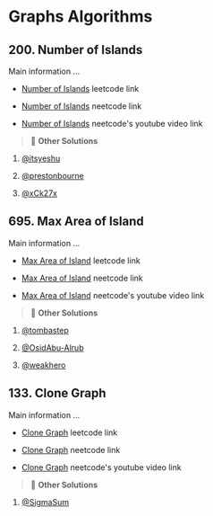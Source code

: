 # Graphs Algorithms

## 200. Number of Islands

Main information ...

- [Number of Islands](https://leetcode.com/problems/number-of-islands/description/) leetcode link

- [Number of Islands](url) neetcode link

- [Number of Islands](url) neetcode's youtube video link

> :mega: **Other Solutions**

1. [@itsyeshu](https://leetcode.com/problems/number-of-islands/solutions/5045113/most-intuitive-explaination-by-itsyeshu-space-effi-python-c-java-javascript-typescript)

2. [@prestonbourne](https://leetcode.com/problems/number-of-islands/solutions/3869056/beats-95-easy-to-understand/)

3. [@xCk27x](https://leetcode.com/problems/number-of-islands/solutions/5043498/typescript-destory-island/)

<!-- line -->
<!-- line -->
<!-- line -->

## 695. Max Area of Island

Main information ...

- [Max Area of Island](https://leetcode.com/problems/max-area-of-island/description/) leetcode link

- [Max Area of Island](url) neetcode link

- [Max Area of Island](url) neetcode's youtube video link

> :mega: **Other Solutions**

1. [@tombastep](https://leetcode.com/problems/max-area-of-island/solutions/4475773/dfs-62ms-o-n-m)

2. [@OsidAbu-Alrub](https://leetcode.com/problems/max-area-of-island/solutions/2356210/typescript-dfs-with-comments)

3. [@weakhero](https://leetcode.com/problems/max-area-of-island/solutions/4699467/dfs-and-hashmap)

<!-- line -->
<!-- line -->
<!-- line -->

## 133. Clone Graph

Main information ...

- [Clone Graph](https://leetcode.com/problems/clone-graph/description/) leetcode link

- [Clone Graph](url) neetcode link

- [Clone Graph](url) neetcode's youtube video link

> :mega: **Other Solutions**

1. [@SigmaSum](https://leetcode.com/problems/clone-graph/solutions/1883572/typescript-javascript-simple-dfs)

<!-- line -->
<!-- line -->
<!-- line -->
